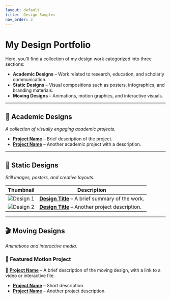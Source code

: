 ```yaml
---
layout: default
title:  Design Samples
nav_order: 3
---
```

# My Design Portfolio  

Here, you'll find a collection of my design work categorized into three sections:  

- **Academic Designs** – Work related to research, education, and scholarly communication.  
- **Static Designs** – Visual compositions such as posters, infographics, and branding materials.  
- **Moving Designs** – Animations, motion graphics, and interactive visuals.  

---

## 📖 Academic Designs  
_A collection of visually engaging academic projects._  

- **[Project Name](#)** – Brief description of the project.  
- **[Project Name](#)** – Another academic project with a description.  

---

## 🎨 Static Designs  
_Still images, posters, and creative layouts._  

| Thumbnail | Description |
|-----------|------------|
| ![Design 1](image-link.jpg) | **[Design Title](#)** – A brief summary of the work. |
| ![Design 2](image-link.jpg) | **[Design Title](#)** – Another project description. |

---

## 🎬 Moving Designs  
_Animations and interactive media._  

### 📌 Featured Motion Project  
🎥 **[Project Name](#)** – A brief description of the moving design, with a link to a video or interactive file.  

- **[Project Name](#)** – Short description.  
- **[Project Name](#)** – Another project description.  

